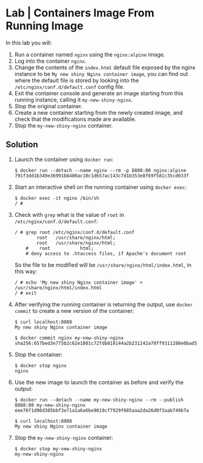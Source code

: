 # Lab | Containers Image From Running Image

In this lab you will:

1. Run a container named `nginx` using the `nginx:alpine` image.
2. Log into the container `nginx`.
3. Change the contents of the `index.html` default file exposed by the nginx
   instance to be `My new shiny Nginx container image`, you can find out where
   the default file is stored by looking into the
   `/etc/nginx/conf.d/default.conf` config file.
4. Exit the container console and generate an image starting from this running
   instance, calling it `my-new-shiny-nginx`.
5. Stop the original container.
6. Create a new container starting from the newly created image, and check that
   the modifications made are available.
7. Stop the `my-new-shiny-nginx` container.

## Solution

1. Launch the container using `docker run`:

   ```console
   $ docker run --detach --name nginx --rm -p 8888:80 nginx:alpine
   791f3dd1b349e36991b8400ac10c1d657ac143c7d1b353e8f69f581c35cd033f
   ```

2. Start an interactive shell on the running container using `docker exec`:

   ```console
   $ docker exec -it nginx /bin/sh
   / #
   ```

3. Check with `grep` what is the value of `root` in
   `/etc/nginx/conf.d/default.conf`:

   ```console
   / # grep root /etc/nginx/conf.d/default.conf
           root   /usr/share/nginx/html;
           root   /usr/share/nginx/html;
       #    root           html;
       # deny access to .htaccess files, if Apache's document root
   ```

   So the file to be modified will be `/usr/share/nginx/html/index.html`, in
   this way:

   ```console
   / # echo 'My new shiny Nginx container image' > /usr/share/nginx/html/index.html
   / # exit
   ```

4. After verifying the running container is returning the output, use
   `docker commit` to create a new version of the container:

   ```console
   $ curl localhost:8888
   My new shiny Nginx container image

   $ docker commit nginx my-new-shiny-nginx
   sha256:657bed3e775b2c62e1801c72fdb818144a2b231242a78ff9311288e0bad5765
   ```

5. Stop the container:

   ```console
   $ docker stop nginx
   nginx
   ```

6. Use the new image to launch the container as before and verify the
   output:

   ```console
   $ docker run --detach --name my-new-shiny-nginx --rm --publish 8888:80 my-new-shiny-nginx
   eee76f1d96d305bbf3e71a1a6a6be9019cf7929f685aaa2da26d0f3aab749b7a

   $ curl localhost:8888
   My new shiny Nginx container image
   ```

7. Stop the `my-new-shiny-nginx` container:

   ```console
   $ docker stop my-new-shiny-nginx
   my-new-shiny-nginx
   ```
